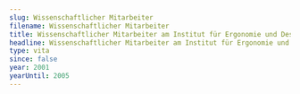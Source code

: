 ```yaml
---
slug: Wissenschaftlicher Mitarbeiter
filename: Wissenschaftlicher Mitarbeiter
title: Wissenschaftlicher Mitarbeiter am Institut für Ergonomie und Designforschung der Universität Duisburg-Essen
headline: Wissenschaftlicher Mitarbeiter am Institut für Ergonomie und Designforschung der Universität Duisburg-Essen
type: vita
since: false
year: 2001
yearUntil: 2005
---
```


